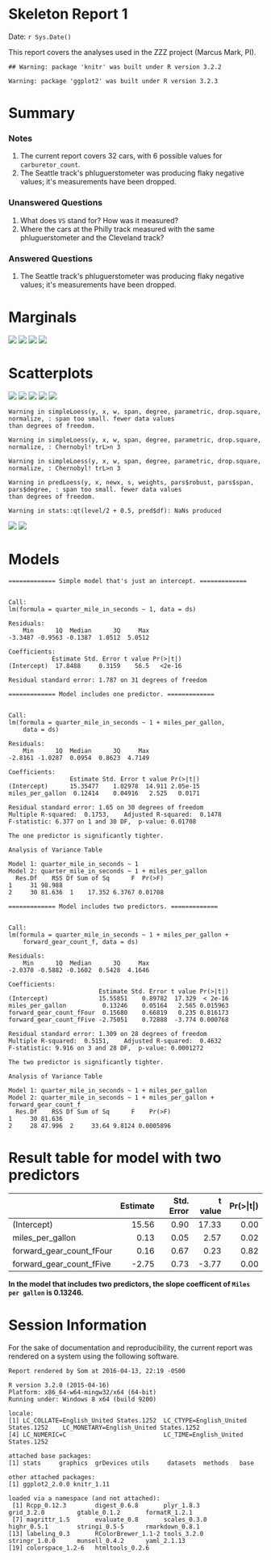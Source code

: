 # Skeleton Report 1
Date: `r Sys.Date()`  

This report covers the analyses used in the ZZZ project (Marcus Mark, PI).

<!--  Set the working directory to the repository's base directory; this assumes the report is nested inside of two directories.-->

```
## Warning: package 'knitr' was built under R version 3.2.2
```

<!-- Set the report-wide options, and point to the external code file. -->


<!-- Load the sources.  Suppress the output when loading sources. --> 


<!-- Load 'sourced' R files.  Suppress the output when loading packages. --> 

```
Warning: package 'ggplot2' was built under R version 3.2.3
```

<!-- Load any global functions and variables declared in the R file.  Suppress the output. --> 


<!-- Declare any global functions specific to a Rmd output.  Suppress the output. --> 


<!-- Load the datasets.   -->


<!-- Tweak the datasets.   -->


# Summary

### Notes 
1. The current report covers 32 cars, with 6 possible values for `carburetor_count`.
1. The Seattle track's phluguerstometer was producing flaky negative values; it's measurements have been dropped.

### Unanswered Questions
1. What does `VS` stand for?  How was it measured?
1. Where the cars at the Philly track measured with the same phluguerstometer and the Cleveland track?
 
### Answered Questions
1. The Seattle track's phluguerstometer was producing flaky negative values; it's measurements have been dropped.

# Marginals

![](figure-png/marginals-1.png) ![](figure-png/marginals-2.png) ![](figure-png/marginals-3.png) ![](figure-png/marginals-4.png) 

# Scatterplots
![](figure-png/scatterplots-1.png) ![](figure-png/scatterplots-2.png) ![](figure-png/scatterplots-3.png) ![](figure-png/scatterplots-4.png) ![](figure-png/scatterplots-5.png) 

```
Warning in simpleLoess(y, x, w, span, degree, parametric, drop.square, normalize, : span too small. fewer data values
than degrees of freedom.
```

```
Warning in simpleLoess(y, x, w, span, degree, parametric, drop.square, normalize, : Chernobyl! trL>n 3
```

```
Warning in simpleLoess(y, x, w, span, degree, parametric, drop.square, normalize, : Chernobyl! trL>n 3
```

```
Warning in predLoess(y, x, newx, s, weights, pars$robust, pars$span, pars$degree, : span too small. fewer data values
than degrees of freedom.
```

```
Warning in stats::qt(level/2 + 0.5, pred$df): NaNs produced
```

![](figure-png/scatterplots-6.png) ![](figure-png/scatterplots-7.png) 

# Models

```
============= Simple model that's just an intercept. =============
```

```

Call:
lm(formula = quarter_mile_in_seconds ~ 1, data = ds)

Residuals:
    Min      1Q  Median      3Q     Max 
-3.3487 -0.9563 -0.1387  1.0512  5.0512 

Coefficients:
            Estimate Std. Error t value Pr(>|t|)
(Intercept)  17.8488     0.3159    56.5   <2e-16

Residual standard error: 1.787 on 31 degrees of freedom
```

```
============= Model includes one predictor. =============
```

```

Call:
lm(formula = quarter_mile_in_seconds ~ 1 + miles_per_gallon, 
    data = ds)

Residuals:
    Min      1Q  Median      3Q     Max 
-2.8161 -1.0287  0.0954  0.8623  4.7149 

Coefficients:
                 Estimate Std. Error t value Pr(>|t|)
(Intercept)      15.35477    1.02978  14.911 2.05e-15
miles_per_gallon  0.12414    0.04916   2.525   0.0171

Residual standard error: 1.65 on 30 degrees of freedom
Multiple R-squared:  0.1753,	Adjusted R-squared:  0.1478 
F-statistic: 6.377 on 1 and 30 DF,  p-value: 0.01708
```

```
The one predictor is significantly tighter.
```

```
Analysis of Variance Table

Model 1: quarter_mile_in_seconds ~ 1
Model 2: quarter_mile_in_seconds ~ 1 + miles_per_gallon
  Res.Df    RSS Df Sum of Sq      F  Pr(>F)
1     31 98.988                            
2     30 81.636  1    17.352 6.3767 0.01708
```

```
============= Model includes two predictors. =============
```

```

Call:
lm(formula = quarter_mile_in_seconds ~ 1 + miles_per_gallon + 
    forward_gear_count_f, data = ds)

Residuals:
    Min      1Q  Median      3Q     Max 
-2.0370 -0.5882 -0.1602  0.5428  4.1646 

Coefficients:
                         Estimate Std. Error t value Pr(>|t|)
(Intercept)              15.55851    0.89782  17.329  < 2e-16
miles_per_gallon          0.13246    0.05164   2.565 0.015963
forward_gear_count_fFour  0.15680    0.66819   0.235 0.816173
forward_gear_count_fFive -2.75051    0.72888  -3.774 0.000768

Residual standard error: 1.309 on 28 degrees of freedom
Multiple R-squared:  0.5151,	Adjusted R-squared:  0.4632 
F-statistic: 9.916 on 3 and 28 DF,  p-value: 0.0001272
```

```
The two predictor is significantly tighter.
```

```
Analysis of Variance Table

Model 1: quarter_mile_in_seconds ~ 1 + miles_per_gallon
Model 2: quarter_mile_in_seconds ~ 1 + miles_per_gallon + forward_gear_count_f
  Res.Df    RSS Df Sum of Sq      F    Pr(>F)
1     30 81.636                              
2     28 47.996  2     33.64 9.8124 0.0005896
```

# Result table for model with two predictors

|                         | Estimate| Std. Error| t value| Pr(>&#124;t&#124;)|
|:------------------------|--------:|----------:|-------:|------------------:|
|(Intercept)              |    15.56|       0.90|   17.33|               0.00|
|miles_per_gallon         |     0.13|       0.05|    2.57|               0.02|
|forward_gear_count_fFour |     0.16|       0.67|    0.23|               0.82|
|forward_gear_count_fFive |    -2.75|       0.73|   -3.77|               0.00|

**In the model that includes two predictors, the slope coefficent of `Miles per gallon` is 0.13246.**


# Session Information
For the sake of documentation and reproducibility, the current report was rendered on a system using the following software.


```
Report rendered by Som at 2016-04-13, 22:19 -0500
```

```
R version 3.2.0 (2015-04-16)
Platform: x86_64-w64-mingw32/x64 (64-bit)
Running under: Windows 8 x64 (build 9200)

locale:
[1] LC_COLLATE=English_United States.1252  LC_CTYPE=English_United States.1252    LC_MONETARY=English_United States.1252
[4] LC_NUMERIC=C                           LC_TIME=English_United States.1252    

attached base packages:
[1] stats     graphics  grDevices utils     datasets  methods   base     

other attached packages:
[1] ggplot2_2.0.0 knitr_1.11   

loaded via a namespace (and not attached):
 [1] Rcpp_0.12.3        digest_0.6.8       plyr_1.8.3         grid_3.2.0         gtable_0.1.2       formatR_1.2.1     
 [7] magrittr_1.5       evaluate_0.8       scales_0.3.0       highr_0.5.1        stringi_0.5-5      rmarkdown_0.8.1   
[13] labeling_0.3       RColorBrewer_1.1-2 tools_3.2.0        stringr_1.0.0      munsell_0.4.2      yaml_2.1.13       
[19] colorspace_1.2-6   htmltools_0.2.6   
```
